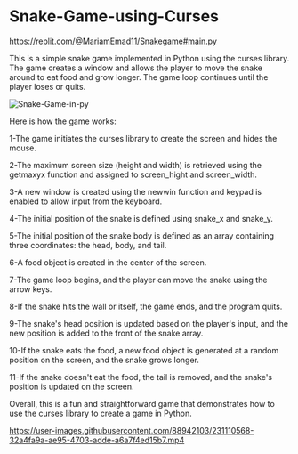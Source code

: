 # Snake-Game-using-Curses

https://replit.com/@MariamEmad11/Snakegame#main.py 

This is a simple snake game implemented in Python using the curses library. The game creates a window and allows the player to move the snake around to eat food and grow longer. The game loop continues until the player loses or quits.

![Snake-Game-in-py](https://user-images.githubusercontent.com/88942103/231101708-d74a6072-0412-477d-a8be-076ace3b9d71.jpg)  

Here is how the game works:

1-The game initiates the curses library to create the screen and hides the mouse.

2-The maximum screen size (height and width) is retrieved using the getmaxyx function and assigned to screen_hight and screen_width.

3-A new window is created using the newwin function and keypad is enabled to allow input from the keyboard.

4-The initial position of the snake is defined using snake_x and snake_y.

5-The initial position of the snake body is defined as an array containing three coordinates: the head, body, and tail.

6-A food object is created in the center of the screen.

7-The game loop begins, and the player can move the snake using the arrow keys.

8-If the snake hits the wall or itself, the game ends, and the program quits.

9-The snake's head position is updated based on the player's input, and the new position is added to the front of the snake array.

10-If the snake eats the food, a new food object is generated at a random position on the screen, and the snake grows longer.

11-If the snake doesn't eat the food, the tail is removed, and the snake's position is updated on the screen.


Overall, this is a fun and straightforward game that demonstrates how to use the curses library to create a game in Python.




https://user-images.githubusercontent.com/88942103/231110568-32a4fa9a-ae95-4703-adde-a6a7f4ed15b7.mp4


